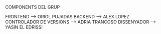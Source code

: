 COMPONENTS DEL GRUP 

FRONTEND --> ORIOL PUJADAS
BACKEND --> ALEX LOPEZ
CONTROLADOR DE VERSIONS --> ADRIA TRANCOSO
DISSENYADOR --> YASIN EL EDRISSI
